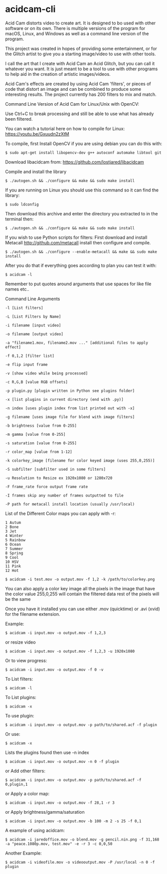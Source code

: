 # acidcam-cli

Acid Cam distorts video to create art. It is designed to bo used with other software or on its own. There is multiple versions of the program for macOS, Linux, and Windows as well as a command line version of the program.

This project was created in hopes of providing some entertainment, or for the Glitch artist to give you a starting image/video to use with other tools.

I call the art that I create with Acid Cam an Acid Glitch, but you can call it whatever you want. It is just meant to be a tool to use with other programs to help aid in the creation of artistic images/videos.

Acid Cam's effects are created by using Acid Cam 'filters', or pieces of code that distort an image and can be combined to produce some interesting results. The project currently has 200 filters to mix and match.

Command Line Version of Acid Cam for Linux/Unix with OpenCV:

Use Ctrl+C to break processing and still be able to use what has already been filtered.

You can watch a tutorial here on how to compile for Linux:
https://youtu.be/Gxuudn2zXtM

To compile, first Install OpenCV if you are using debian you can do this with:

	$ sudo apt-get install libopencv-dev g++ autoconf automake libtool git

Download libacidcam from: https://github.com/lostjared/libacidcam

Compile and install the library

	$ ./autogen.sh && ./configure && make && sudo make install

If you are running on Linux you should use this command so it can find the library:

	$ sudo ldconfig

Then download this archive and enter the directory you extracted to in the terminal then:

	$ ./autogen.sh && ./configure && make && sudo make install

If you wish to use Python scripts for filters:
First download and install Metacall http://github.com/metacall install
then configure and compile.

	$ ./autogen.sh && ./configure --enable-metacall && make && sudo make install

After you do that if everything goes according to plan you can test it with:

	$ acidcam -l


Remember to put quotes around arguments that use spaces for like file names etc..

 Command Line Arguments

	-l [List filters]

	-L [List Filters by Name]

	-i filename [input video]

	-o filename [output video]
	
	-a "filename1.mov, filename2.mov ..." [additional files to apply effect]

	-f 0,1,2 [filter list]

	-e flip input frame

	-v [show video while being processed]

	-c R,G,B [value RGB offsets]
	
	-p plugin.py [plugin written in Python see plugins folder]

	-x [list plugins in current directory (end with .py)]
	
	-n index [uses plugin index from list printed out with -x]

	-g filename [uses image file for blend with image filters]
	
	-b brightness [value from 0-255]

	-m gamma [value from 0-255]

	-s saturation [value from 0-255]

	-r color_map [value from 1-12]

	-k colorkey_image [filename for color keyed image (uses 255,0,255)]

	-S subfilter [subfilter used in some filters]

	-u Resolution to Resize ex 1920x1080 or 1280x720

	-F frame_rate force output frame rate

	-I frames skip any number of frames outputted to file

	-P path for metacall install location (usually /usr/local)

List of the Different Color maps you can apply with -r:

	1 Autum
	2 Bone
	3 Jet
	4 Winter
	5 Rainbow
	6 Ocean
	7 Summer
	8 Spring
	9 Cool
	10 HSV
	11 Pink
	12 Hot

	$ acidcam -i test.mov -o output.mov -f 1,2 -k /path/to/colorkey.png

You can also apply a color key image 
all the pixels in the image that have the color value 255,0,255 will contain the filtered data rest of the pixels will be the same

Once you have it installed you can use either .mov (quicktime) or .avi (xvid) for the filename extension.

Example:

	$ acidcam -i input.mov -o output.mov -f 1,2,3

or resize video

	$ acidcam -i input.mov -o output.mov -f 1,2,3 -u 1920x1080

Or to view progress:

	$ acidcam -i input.mov -o output.mov -f 0 -v

To List filters:

	$ acidcam -l

To List plugins:

	$ acidcam -x

To use plugin:

	$ acidcam -i input.mov -o output.mov -p path/to/shared.acf -f plugin

Or use:

	$ acidcam -x

Lists the plugins found then use -n index

	$ acidcam -i input.mov -o output.mov -n 0 -f plugin

or Add other filters:

	$ acidcam -i input.mov -o output.mov -p path/to/shared.acf -f 0,plugin,1

or Apply a color map:

	$ acidcam -i input.mov -o output.mov -f 28,1 -r 3
	
or Apply brightness/gamma/saturation

	$ acidcam -i input.mov -o output.mov -b 100 -m 2 -s 25 -f 0,1


A example of using acidcam:

	$ acidcam -i jaredoffice.mov -o blend.mov -g pencil.nin.png -f 31,168 -a "peace.1080p.mov, test.mov" -e -r 3 -c 0,0,50

Another Example:

	$ acidcam -i videofile.mov -o videooutput.mov -P /usr/local -n 0 -f plugin

